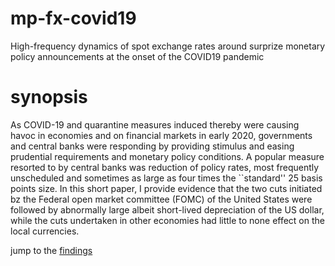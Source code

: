 # mp-fx-covid19
High-frequency dynamics of spot exchange rates around surprize monetary policy announcements at the onset of the COVID19 pandemic

# synopsis
As COVID-19 and quarantine measures induced thereby were causing havoc in economies and on financial markets in early 2020, governments and central banks were responding by providing stimulus and easing prudential requirements and monetary policy conditions. A popular measure resorted to by central banks was reduction of policy rates, most frequently unscheduled and sometimes as large as four times the ``standard'' 25 basis points size. In this short paper, I provide evidence that the two cuts initiated bz the Federal open market committee (FOMC) of the United States were followed by abnormally large albeit short-lived depreciation of the US dollar, while the cuts undertaken in other economies had little to none effect on the local currencies.

jump to the [findings](./mp-fx-covid19.ipynb)
